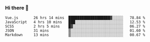 ### Hi there 👋

<!--
**xin-code/Xin-code** is a ✨ _special_ ✨ repository because its `README.md` (this file) appears on your GitHub profile.

Here are some ideas to get you started:
<!--START_SECTION:waka-->
```text
Vue.js       26 hrs 14 mins  ███████████████████▓░░░░░   78.84 % 
JavaScript   4 hrs 10 mins   ███░░░░░░░░░░░░░░░░░░░░░░   12.53 % 
SCSS         2 hrs 5 mins    █▓░░░░░░░░░░░░░░░░░░░░░░░   06.27 % 
JSON         31 mins         ▒░░░░░░░░░░░░░░░░░░░░░░░░   01.60 % 
Markdown     13 mins         ▒░░░░░░░░░░░░░░░░░░░░░░░░   00.67 % 
```
<!--END_SECTION:waka-->
